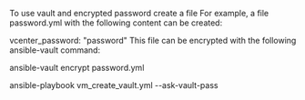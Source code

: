 

To use vault and encrypted password create a file For example, a file password.yml with the following content can be created:

vcenter_password: "password"
This file can be encrypted with the following ansible-vault command:

ansible-vault encrypt password.yml


ansible-playbook vm_create_vault.yml --ask-vault-pass
